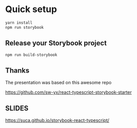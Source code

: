 
# Quick setup

```bash
yarn install
npm run storybook
```

## Release your Storybook project

```bash
npm run build-storybook
```

## Thanks
The presentation was based on this awesome repo

https://github.com/sw-yx/react-typescript-storybook-starter

## SLIDES
https://suca.github.io/storybook-react-typescript/
